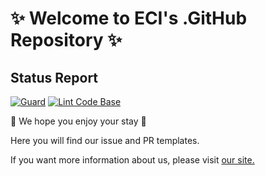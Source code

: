 # ✨ Welcome to ECI's .GitHub Repository ✨

## Status Report

[![Guard](https://github.com/ec-intl/.github/actions/workflows/guard.yml/badge.svg)](https://github.com/ec-intl/template-repository/actions/workflows/guard.yml)
[![Lint Code Base](https://github.com/ec-intl/.github/actions/workflows/super-linter.yml/badge.svg)](https://github.com/ec-intl/template-repository/actions/workflows/super-linter.yml)

👋 We hope you enjoy your stay 👋

Here you will find our issue and PR templates.

If you want more information about us, please visit [our site.](https://ec-intl.github.io/)

